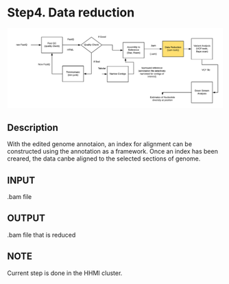 # Step4. Data reduction
![Screenshot](https://github.com/yunzhang77/fundulus/blob/master/Materials/DataReduction.png)
## Description
With the edited genome annotaion, an index for alignment can be constructed using the annotation as a framework. Once an index has been creared, the data canbe aligned to the selected sections of genome.
## INPUT
.bam file
## OUTPUT 
.bam file that is reduced 

## NOTE
Current step is done in the HHMI cluster. 
